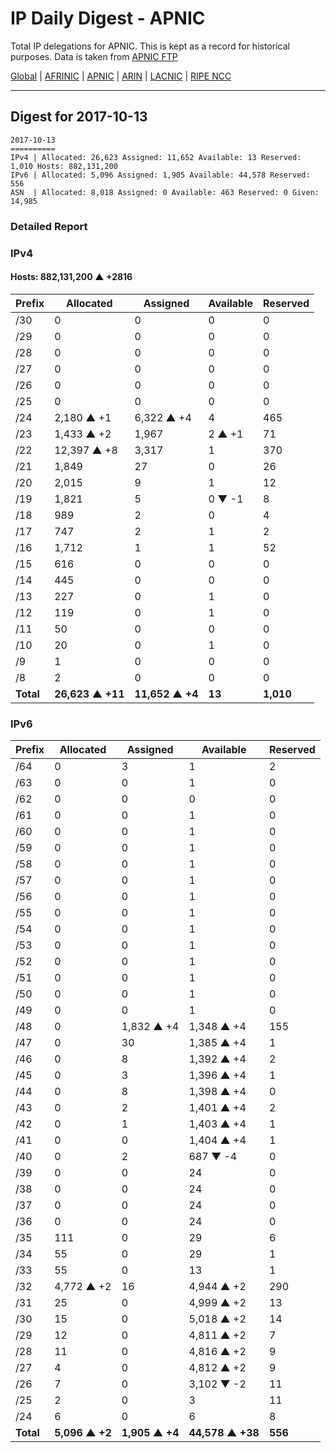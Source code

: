 # IP Daily Digest - APNIC

Total IP delegations for APNIC. This is kept as a record for historical purposes. Data is taken from [APNIC FTP](https://ftp.apnic.net/)

[Global](https://github.com/csmets/IP-Daily-Digest) | [AFRINIC](https://github.com/csmets/IP-Daily-Digest/tree/master/archives/AFRINIC) | [APNIC](https://github.com/csmets/IP-Daily-Digest/tree/master/archives/APNIC) | [ARIN](https://github.com/csmets/IP-Daily-Digest/tree/master/archives/ARIN) | [LACNIC](https://github.com/csmets/IP-Daily-Digest/tree/master/archives/LACNIC) | [RIPE NCC](https://github.com/csmets/IP-Daily-Digest/tree/master/archives/RIPE_NCC)

---

## Digest for 2017-10-13
```
2017-10-13
==========
IPv4 | Allocated: 26,623 Assigned: 11,652 Available: 13 Reserved: 1,010 Hosts: 882,131,200
IPv6 | Allocated: 5,096 Assigned: 1,905 Available: 44,578 Reserved: 556
ASN  | Allocated: 8,018 Assigned: 0 Available: 463 Reserved: 0 Given: 14,985
```

### Detailed Report

### IPv4

#### Hosts: **882,131,200 ▲ +2816**

| Prefix | Allocated | Assigned | Available | Reserved |
| ----- | ----- | ----- | ----- | ----- |
| /30 | 0 | 0 | 0 | 0 |
| /29 | 0 | 0 | 0 | 0 |
| /28 | 0 | 0 | 0 | 0 |
| /27 | 0 | 0 | 0 | 0 |
| /26 | 0 | 0 | 0 | 0 |
| /25 | 0 | 0 | 0 | 0 |
| /24 | 2,180 ▲ +1 | 6,322 ▲ +4 | 4 | 465 |
| /23 | 1,433 ▲ +2 | 1,967 | 2 ▲ +1 | 71 |
| /22 | 12,397 ▲ +8 | 3,317 | 1 | 370 |
| /21 | 1,849 | 27 | 0 | 26 |
| /20 | 2,015 | 9 | 1 | 12 |
| /19 | 1,821 | 5 | 0 ▼ -1 | 8 |
| /18 | 989 | 2 | 0 | 4 |
| /17 | 747 | 2 | 1 | 2 |
| /16 | 1,712 | 1 | 1 | 52 |
| /15 | 616 | 0 | 0 | 0 |
| /14 | 445 | 0 | 0 | 0 |
| /13 | 227 | 0 | 1 | 0 |
| /12 | 119 | 0 | 1 | 0 |
| /11 | 50 | 0 | 0 | 0 |
| /10 | 20 | 0 | 1 | 0 |
| /9 | 1 | 0 | 0 | 0 |
| /8 | 2 | 0 | 0 | 0 |
| **Total** | **26,623 ▲ +11** | **11,652 ▲ +4** | **13** | **1,010** |

### IPv6

| Prefix | Allocated | Assigned | Available | Reserved |
| ----- | ----- | ----- | ----- | ----- |
| /64 | 0 | 3 | 1 | 2 |
| /63 | 0 | 0 | 1 | 0 |
| /62 | 0 | 0 | 0 | 0 |
| /61 | 0 | 0 | 1 | 0 |
| /60 | 0 | 0 | 1 | 0 |
| /59 | 0 | 0 | 1 | 0 |
| /58 | 0 | 0 | 1 | 0 |
| /57 | 0 | 0 | 1 | 0 |
| /56 | 0 | 0 | 1 | 0 |
| /55 | 0 | 0 | 1 | 0 |
| /54 | 0 | 0 | 1 | 0 |
| /53 | 0 | 0 | 1 | 0 |
| /52 | 0 | 0 | 1 | 0 |
| /51 | 0 | 0 | 1 | 0 |
| /50 | 0 | 0 | 1 | 0 |
| /49 | 0 | 0 | 1 | 0 |
| /48 | 0 | 1,832 ▲ +4 | 1,348 ▲ +4 | 155 |
| /47 | 0 | 30 | 1,385 ▲ +4 | 1 |
| /46 | 0 | 8 | 1,392 ▲ +4 | 2 |
| /45 | 0 | 3 | 1,396 ▲ +4 | 1 |
| /44 | 0 | 8 | 1,398 ▲ +4 | 0 |
| /43 | 0 | 2 | 1,401 ▲ +4 | 2 |
| /42 | 0 | 1 | 1,403 ▲ +4 | 1 |
| /41 | 0 | 0 | 1,404 ▲ +4 | 1 |
| /40 | 0 | 2 | 687 ▼ -4 | 0 |
| /39 | 0 | 0 | 24 | 0 |
| /38 | 0 | 0 | 24 | 0 |
| /37 | 0 | 0 | 24 | 0 |
| /36 | 0 | 0 | 24 | 0 |
| /35 | 111 | 0 | 29 | 6 |
| /34 | 55 | 0 | 29 | 1 |
| /33 | 55 | 0 | 13 | 1 |
| /32 | 4,772 ▲ +2 | 16 | 4,944 ▲ +2 | 290 |
| /31 | 25 | 0 | 4,999 ▲ +2 | 13 |
| /30 | 15 | 0 | 5,018 ▲ +2 | 14 |
| /29 | 12 | 0 | 4,811 ▲ +2 | 7 |
| /28 | 11 | 0 | 4,816 ▲ +2 | 9 |
| /27 | 4 | 0 | 4,812 ▲ +2 | 9 |
| /26 | 7 | 0 | 3,102 ▼ -2 | 11 |
| /25 | 2 | 0 | 3 | 11 |
| /24 | 6 | 0 | 6 | 8 |
| **Total** | **5,096 ▲ +2** | **1,905 ▲ +4** | **44,578 ▲ +38** | **556** |
